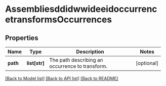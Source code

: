 # AssembliesddidwwideeidoccurrencetransformsOccurrences

## Properties
Name | Type | Description | Notes
------------ | ------------- | ------------- | -------------
**path** | **list[str]** | The path describing an occurrence to transform. | [optional] 

[[Back to Model list]](../README.md#documentation-for-models) [[Back to API list]](../README.md#documentation-for-api-endpoints) [[Back to README]](../README.md)


